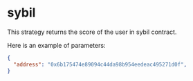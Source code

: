 # sybil

This strategy returns the score of the user in sybil contract.

Here is an example of parameters:

```json
{
  "address": "0x6b175474e89094c44da98b954eedeac495271d0f",
}
```
